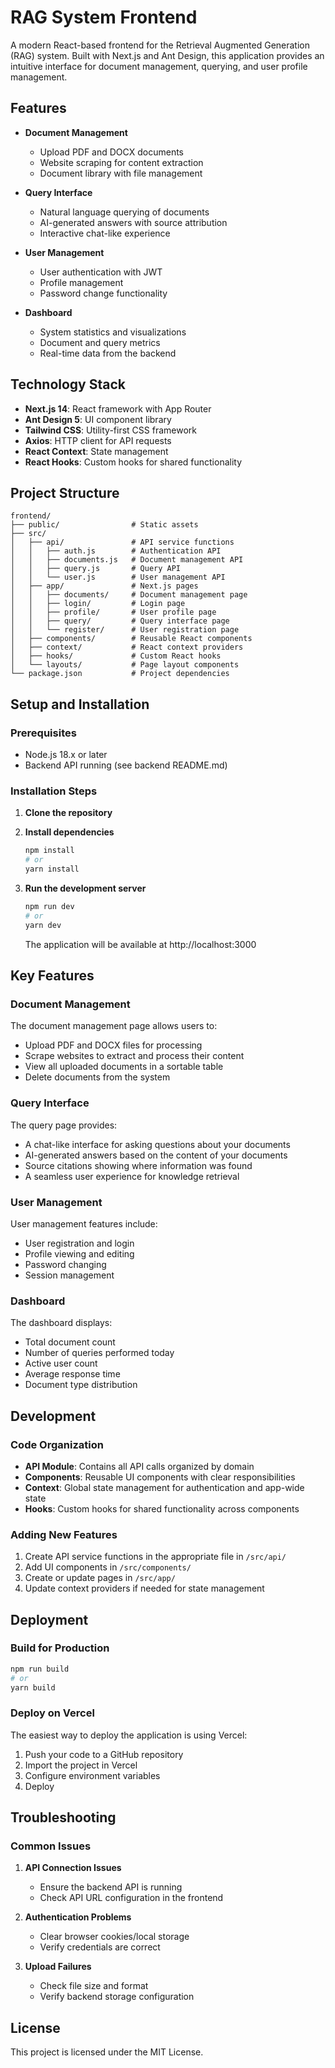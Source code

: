 # RAG System Frontend

A modern React-based frontend for the Retrieval Augmented Generation (RAG) system. Built with Next.js and Ant Design, this application provides an intuitive interface for document management, querying, and user profile management.

## Features

- **Document Management**
  - Upload PDF and DOCX documents
  - Website scraping for content extraction
  - Document library with file management

- **Query Interface**
  - Natural language querying of documents
  - AI-generated answers with source attribution
  - Interactive chat-like experience

- **User Management**
  - User authentication with JWT
  - Profile management
  - Password change functionality
  
- **Dashboard**
  - System statistics and visualizations
  - Document and query metrics
  - Real-time data from the backend

## Technology Stack

- **Next.js 14**: React framework with App Router
- **Ant Design 5**: UI component library
- **Tailwind CSS**: Utility-first CSS framework
- **Axios**: HTTP client for API requests
- **React Context**: State management
- **React Hooks**: Custom hooks for shared functionality

## Project Structure

```
frontend/
├── public/                # Static assets
├── src/
│   ├── api/               # API service functions
│   │   ├── auth.js        # Authentication API
│   │   ├── documents.js   # Document management API
│   │   ├── query.js       # Query API
│   │   └── user.js        # User management API
│   ├── app/               # Next.js pages
│   │   ├── documents/     # Document management page
│   │   ├── login/         # Login page
│   │   ├── profile/       # User profile page
│   │   ├── query/         # Query interface page
│   │   └── register/      # User registration page
│   ├── components/        # Reusable React components
│   ├── context/           # React context providers
│   ├── hooks/             # Custom React hooks
│   └── layouts/           # Page layout components
└── package.json           # Project dependencies
```

## Setup and Installation

### Prerequisites

- Node.js 18.x or later
- Backend API running (see backend README.md)

### Installation Steps

1. **Clone the repository**

2. **Install dependencies**
   ```bash
   npm install
   # or
   yarn install
   ```

3. **Run the development server**
   ```bash
   npm run dev
   # or
   yarn dev
   ```
   The application will be available at http://localhost:3000

## Key Features

### Document Management

The document management page allows users to:
- Upload PDF and DOCX files for processing
- Scrape websites to extract and process their content
- View all uploaded documents in a sortable table
- Delete documents from the system

### Query Interface

The query page provides:
- A chat-like interface for asking questions about your documents
- AI-generated answers based on the content of your documents
- Source citations showing where information was found
- A seamless user experience for knowledge retrieval

### User Management

User management features include:
- User registration and login
- Profile viewing and editing
- Password changing
- Session management

### Dashboard

The dashboard displays:
- Total document count
- Number of queries performed today
- Active user count
- Average response time
- Document type distribution

## Development

### Code Organization

- **API Module**: Contains all API calls organized by domain
- **Components**: Reusable UI components with clear responsibilities
- **Context**: Global state management for authentication and app-wide state
- **Hooks**: Custom hooks for shared functionality across components

### Adding New Features

1. Create API service functions in the appropriate file in `/src/api/`
2. Add UI components in `/src/components/`
3. Create or update pages in `/src/app/`
4. Update context providers if needed for state management

## Deployment

### Build for Production

```bash
npm run build
# or
yarn build
```

### Deploy on Vercel

The easiest way to deploy the application is using Vercel:

1. Push your code to a GitHub repository
2. Import the project in Vercel
3. Configure environment variables
4. Deploy

## Troubleshooting

### Common Issues

1. **API Connection Issues**
   - Ensure the backend API is running
   - Check API URL configuration in the frontend

2. **Authentication Problems**
   - Clear browser cookies/local storage
   - Verify credentials are correct

3. **Upload Failures**
   - Check file size and format
   - Verify backend storage configuration

## License

This project is licensed under the MIT License.
